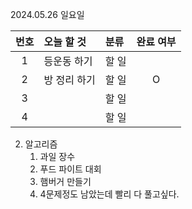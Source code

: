 2024.05.26 일요일

| 번호 | 오늘 할 것   | 분류  | 완료 여부 |
| :--: | :----------- | :---- | :-------: |
|  1   | 등운동 하기  | 할 일 |           |
|  2   | 방 정리 하기 | 할 일 |     O     |
|  3   |              | 할 일 |           |
|  4   |              | 할 일 |           |

2. 알고리즘
   1. 과일 장수
   2. 푸드 파이트 대회
   3. 햄버거 만들기
   4. 4문제정도 남았는데 빨리 다 풀고싶다.
   
   
   


